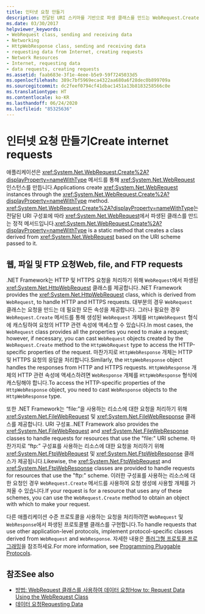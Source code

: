 ```yaml
---
title: 인터넷 요청 만들기
description: 전달된 URI 스키마를 기반으로 파생 클래스를 만드는 WebRequest.Create 메서드를 통해 애플리케이션에서 WebRequest 인스턴스를 만드는 방법을 알아봅니다.
ms.date: 03/30/2017
helpviewer_keywords:
- WebRequest class, sending and receiving data
- Networking
- HttpWebResponse class, sending and receiving data
- requesting data from Internet, creating requests
- Network Resources
- Internet, requesting data
- data requests, creating requests
ms.assetid: faab683e-3f1e-4eee-b5e9-59f7245033d5
ms.openlocfilehash: 389c7bf5969eca4322aa680a6f28dec0b899709a
ms.sourcegitcommit: dc2feef0794cf41dbac1451a13b8183258566c0e
ms.translationtype: HT
ms.contentlocale: ko-KR
ms.lasthandoff: 06/24/2020
ms.locfileid: "85325636"
---
```

# <a name="create-internet-requests"></a><span data-ttu-id="f98bd-103">인터넷 요청 만들기</span><span class="sxs-lookup"><span data-stu-id="f98bd-103">Create internet requests</span></span>

<span data-ttu-id="f98bd-104">애플리케이션은 <xref:System.Net.WebRequest.Create%2A?displayProperty=nameWithType> 메서드를 통해 <xref:System.Net.WebRequest> 인스턴스를 만듭니다.</span><span class="sxs-lookup"><span data-stu-id="f98bd-104">Applications create <xref:System.Net.WebRequest> instances through the <xref:System.Net.WebRequest.Create%2A?displayProperty=nameWithType> method.</span></span> <span data-ttu-id="f98bd-105"><xref:System.Net.WebRequest.Create%2A?displayProperty=nameWithType>는 전달된 URI 구성표에 따라 <xref:System.Net.WebRequest>에서 파생된 클래스를 만드는 정적 메서드입니다.</span><span class="sxs-lookup"><span data-stu-id="f98bd-105"><xref:System.Net.WebRequest.Create%2A?displayProperty=nameWithType> is a static method that creates a class derived from <xref:System.Net.WebRequest> based on the URI scheme passed to it.</span></span>  
  
## <a name="web-file-and-ftp-requests"></a><span data-ttu-id="f98bd-106">웹, 파일 및 FTP 요청</span><span class="sxs-lookup"><span data-stu-id="f98bd-106">Web, file, and FTP requests</span></span>

<span data-ttu-id="f98bd-107">.NET Framework는 HTTP 및 HTTPS 요청을 처리하기 위해 `WebRequest`에서 파생된 <xref:System.Net.HttpWebRequest> 클래스를 제공합니다.</span><span class="sxs-lookup"><span data-stu-id="f98bd-107">.NET Framework provides the <xref:System.Net.HttpWebRequest> class, which is derived from `WebRequest`, to handle HTTP and HTTPS requests.</span></span> <span data-ttu-id="f98bd-108">대부분의 경우 `WebRequest` 클래스는 요청을 만드는 데 필요한 모든 속성을 제공합니다. 그러나 필요한 경우 `WebRequest.Create` 메서드를 통해 생성된 `WebRequest` 개체를 `HttpWebRequest` 형식에 캐스팅하여 요청의 HTTP 관련 속성에 액세스할 수 있습니다.</span><span class="sxs-lookup"><span data-stu-id="f98bd-108">In most cases, the `WebRequest` class provides all the properties you need to make a request; however, if necessary, you can cast `WebRequest` objects created by the `WebRequest.Create` method to the `HttpWebRequest` type to access the HTTP-specific properties of the request.</span></span> <span data-ttu-id="f98bd-109">마찬가지로 `HttpWebResponse` 개체는 HTTP 및 HTTPS 요청의 응답을 처리합니다.</span><span class="sxs-lookup"><span data-stu-id="f98bd-109">Similarly, the `HttpWebResponse` object handles the responses from HTTP and HTTPS requests.</span></span> <span data-ttu-id="f98bd-110">`HttpWebResponse` 개체의 HTTP 관련 속성에 액세스하려면 `WebResponse` 개체를 `HttpWebResponse` 형식에 캐스팅해야 합니다.</span><span class="sxs-lookup"><span data-stu-id="f98bd-110">To access the HTTP-specific properties of the `HttpWebResponse` object, you need to cast `WebResponse` objects to the `HttpWebResponse` type.</span></span>  
  
<span data-ttu-id="f98bd-111">또한 .NET Framework는 “file:”을 사용하는 리소스에 대한 요청을 처리하기 위해 <xref:System.Net.FileWebRequest> 및 <xref:System.Net.FileWebResponse> 클래스를 제공합니다. URI 구성표.</span><span class="sxs-lookup"><span data-stu-id="f98bd-111">.NET Framework also provides the <xref:System.Net.FileWebRequest> and <xref:System.Net.FileWebResponse> classes to handle requests for resources that use the "file:" URI scheme.</span></span> <span data-ttu-id="f98bd-112">마찬가지로 “ftp:” 구성표를 사용하는 리소스에 대한 요청을 처리하기 위해 <xref:System.Net.FtpWebRequest> 및 <xref:System.Net.FtpWebResponse> 클래스가 제공됩니다.</span><span class="sxs-lookup"><span data-stu-id="f98bd-112">Likewise, the <xref:System.Net.FtpWebRequest> and <xref:System.Net.FtpWebResponse> classes are provided to handle requests for resources that use the "ftp:" scheme.</span></span> <span data-ttu-id="f98bd-113">이러한 구성표를 사용하는 리소스에 대한 요청인 경우 `WebRequest.Create` 메서드를 사용하여 요청 생성에 사용할 개체를 가져올 수 있습니다.</span><span class="sxs-lookup"><span data-stu-id="f98bd-113">If your request is for a resource that uses any of these schemes, you can use the `WebRequest.Create` method to obtain an object with which to make your request.</span></span>  
  
<span data-ttu-id="f98bd-114">다른 애플리케이션 수준 프로토콜을 사용하는 요청을 처리하려면 `WebRequest` 및 `WebResponse`에서 파생된 프로토콜별 클래스를 구현합니다.</span><span class="sxs-lookup"><span data-stu-id="f98bd-114">To handle requests that use other application-level protocols, implement protocol-specific classes derived from `WebRequest` and `WebResponse`.</span></span> <span data-ttu-id="f98bd-115">자세한 내용은 [플러그형 프로토콜 프로그래밍](programming-pluggable-protocols.md)을 참조하세요.</span><span class="sxs-lookup"><span data-stu-id="f98bd-115">For more information, see [Programming Pluggable Protocols](programming-pluggable-protocols.md).</span></span>  
  
## <a name="see-also"></a><span data-ttu-id="f98bd-116">참조</span><span class="sxs-lookup"><span data-stu-id="f98bd-116">See also</span></span>

- [<span data-ttu-id="f98bd-117">방법: WebRequest 클래스를 사용하여 데이터 요청</span><span class="sxs-lookup"><span data-stu-id="f98bd-117">How to: Request Data Using the WebRequest Class</span></span>](how-to-request-data-using-the-webrequest-class.md)
- [<span data-ttu-id="f98bd-118">데이터 요청</span><span class="sxs-lookup"><span data-stu-id="f98bd-118">Requesting Data</span></span>](requesting-data.md)
